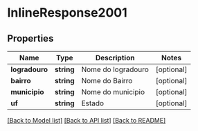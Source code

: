 # InlineResponse2001

## Properties
Name | Type | Description | Notes
------------ | ------------- | ------------- | -------------
**logradouro** | **string** | Nome do logradouro | [optional] 
**bairro** | **string** | Nome do Bairro | [optional] 
**municipio** | **string** | Nome do municipio | [optional] 
**uf** | **string** | Estado | [optional] 

[[Back to Model list]](../README.md#documentation-for-models) [[Back to API list]](../README.md#documentation-for-api-endpoints) [[Back to README]](../README.md)



